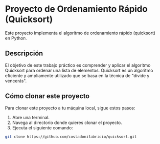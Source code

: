 # Proyecto de Ordenamiento Rápido (Quicksort)

Este proyecto implementa el algoritmo de ordenamiento rápido (quicksort) en Python.

## Descripción

El objetivo de este trabajo práctico es comprender y aplicar el algoritmo Quicksort
para ordenar una lista de elementos. Quicksort es un algoritmo eficiente y
ampliamente utilizado que se basa en la técnica de "divide y vencerás".

## Cómo clonar este proyecto

Para clonar este proyecto a tu máquina local, sigue estos pasos:

1. Abre una terminal.
2. Navega al directorio donde quieres clonar el proyecto.
3. Ejecuta el siguiente comando:

```bash
git clone https://github.com/costadonifabricio/quicksort.git